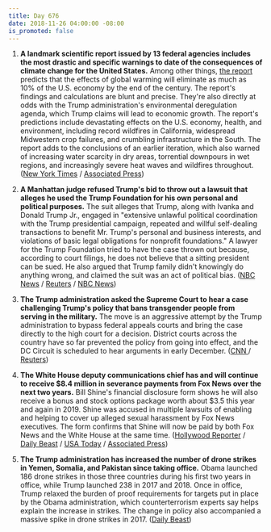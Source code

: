 ```yaml
---
title: Day 676
date: 2018-11-26 04:00:00 -08:00
is_promoted: false
---
```


1. **A landmark scientific report issued by 13 federal agencies includes the most drastic and specific warnings to date of the consequences of climate change for the United States.** Among other things, [the report](https://nca2018.globalchange.gov/) predicts that the effects of global warming will eliminate as much as 10%  of the U.S. economy by the end of the century. The report's findings and calculations are blunt and precise. They're also directly at odds with the Trump administration's environmental deregulation agenda, which Trump claims will lead to economic growth. The report's predictions include devastating effects on the U.S. economy, health, and environment, including record wildfires in California, widespread Midwestern crop failures, and crumbling infrastructure in the South. The report adds to the conclusions of an earlier iteration, which also warned of increasing water scarcity in dry areas, torrential downpours in wet regions, and increasingly severe heat waves and wildfires throughout. ([New York Times](https://www.nytimes.com/2018/11/23/climate/us-climate-report.html) / [Associated Press](https://apnews.com/f9732784135c4f4a8963daff79e2583e))

2. **A Manhattan judge refused Trump's bid to throw out a lawsuit that alleges he used the Trump Foundation for his own personal and political purposes.** The suit alleges that Trump, along with Ivanka and Donald Trump Jr., engaged in "extensive unlawful political coordination with the Trump presidential campaign, repeated and willful self-dealing transactions to benefit Mr. Trump's personal and business interests, and violations of basic legal obligations for nonprofit foundations." A lawyer for the Trump Foundation tried to have the case thrown out because, according to court filings, he does not believe that a sitting president can be sued. He also argued that Trump family didn't knowingly do anything wrong, and claimed the suit was an act of political bias. ([NBC News](https://www.nbcnews.com/politics/politics-news/judge-allows-lawsuit-against-trump-foundation-proceed-rejects-trump-claim-n939526) / [Reuters](https://www.reuters.com/article/us-usa-trump-trump-foundation-idUSKCN1NS26Z) / [NBC News](https://www.cnbc.com/2018/11/23/new-york-state-judge-rejects-trump-claim-that-he-cant-be-sued-because-hes-president.html))

3. **The Trump administration asked the Supreme Court to hear a case challenging Trump's policy that bans transgender people from serving in the military.** The move is an aggressive attempt by the Trump administration to bypass federal appeals courts and bring the case directly to the high court for a decision. District courts across the country have so far prevented the policy from going into effect, and the DC Circuit is scheduled to hear arguments in early December. ([CNN ](https://www.cnn.com/2018/11/23/politics/military-transgender-ban-supreme-court/index.html)/ [Reuters](https://www.reuters.com/article/us-usa-court-transgender-idUSKCN1NS292))

4. **The White House deputy communications chief has and will continue to receive $8.4 million in severance payments from Fox News over the next two years.** Bill Shine's financial disclosure form shows he will also receive a bonus and stock options package worth about $3.5 this year and again in 2019. Shine was accused in multiple lawsuits of enabling and helping to cover up alleged sexual harassment by Fox News executives. The form confirms that Shine will now be paid by both Fox News and the White House at the same time. ([Hollywood Reporter](https://www.hollywoodreporter.com/news/bill-shines-fox-news-severance-package-revealed-1163664) / [Daily Beast](https://www.thedailybeast.com/report-bill-shine-to-get-paid-by-fox-news-and-white-house-simultaneously) / [USA Today](https://www.usatoday.com/story/news/politics/2018/11/23/bill-shine-got-15-million-fox-news-payout-before-taking-white-house-job/2093875002/) / [Associated Press](https://www.apnews.com/c5981a3fe4e044a59da3ca70d2bd2873))

5. **The Trump administration has increased the number of drone strikes in Yemen, Somalia, and Pakistan since taking office.** Obama launched 186 drone strikes in those three countries during his first two years in office, while Trump launched 238 in 2017 and 2018. Once in office, Trump relaxed the burden of proof requirements for targets put in place by the Obama administration, which counterterrorism experts say helps explain the increase in strikes. The change in policy also accompanied a massive spike in drone strikes in 2017. ([Daily Beast](https://www.thedailybeast.com/trump-ramped-up-drone-strikes-in-americas-shadow-wars))